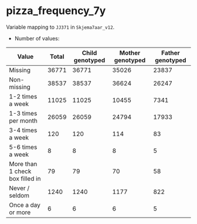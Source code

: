 # pizza_frequency_7y
Variable mapping to `JJ371` in `Skjema7aar_v12`.
- Number of values:

| Value | Total | Child genotyped | Mother genotyped | Father genotyped |
| ----- | ----- | --------------- | ---------------- | ---------------- |
| Missing | 36771 | 36771 | 35026 | 23837 |
| Non-missing | 38537 | 38537 | 36624 | 26247 |
| 1-2 times a week | 11025 | 11025 | 10455 |7341 |
| 1-3 times per month | 26059 | 26059 | 24794 |17933 |
| 3-4 times a week | 120 | 120 | 114 |83 |
| 5-6 times a week | 8 | 8 | 8 |5 |
| More than 1 check box filled in | 79 | 79 | 70 |58 |
| Never / seldom | 1240 | 1240 | 1177 |822 |
| Once a day or more | 6 | 6 | 6 |5 |



